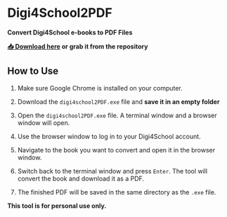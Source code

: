 # Digi4School2PDF  

**Convert Digi4School e-books to PDF Files**  

**[📥 Download here](https://github.com/lorenz1e/digi4school2PDF/raw/refs/heads/main/digi4school2PDF.exe) or grab it from the repository**

## **How to Use**  

1. Make sure Google Chrome is installed on your computer.

2. Download the `digi4school2PDF.exe` file and **save it in an empty folder**

3. Open the `digi4school2PDF.exe` file. A terminal window and a browser window will open.  

4. Use the browser window to log in to your Digi4School account.  

5. Navigate to the book you want to convert and open it in the browser window.  

6. Switch back to the terminal window and press `Enter`. The tool will convert the book and download it as a PDF.  

7. The finished PDF will be saved in the same directory as the `.exe` file.  



**This tool is for personal use only.**

